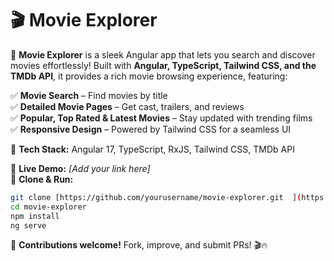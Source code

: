 # 🎬 Movie Explorer  
🚀 **Movie Explorer** is a sleek Angular app that lets you search and discover movies effortlessly! Built with **Angular, TypeScript, Tailwind CSS, and the TMDb API**, it provides a rich movie browsing experience, featuring:  

✅ **Movie Search** – Find movies by title  
✅ **Detailed Movie Pages** – Get cast, trailers, and reviews  
✅ **Popular, Top Rated & Latest Movies** – Stay updated with trending films  
✅ **Responsive Design** – Powered by Tailwind CSS for a seamless UI  

📡 **Tech Stack:** Angular 17, TypeScript, RxJS, Tailwind CSS, TMDb API  

🎥 **Live Demo:** *[Add your link here]*  
📂 **Clone & Run:**  
```sh
git clone [https://github.com/yourusername/movie-explorer.git  ](https://github.com/biniyam-kefyalew/Movie-Explorer.git)
cd movie-explorer  
npm install  
ng serve  
```

🌟 **Contributions welcome!** Fork, improve, and submit PRs! 🎬🔥  

